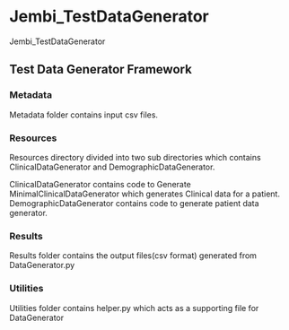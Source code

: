 # Jembi_TestDataGenerator
Jembi_TestDataGenerator


## Test Data Generator Framework

### Metadata

Metadata folder contains input csv files.

### Resources

Resources directory divided into two sub directories which contains ClinicalDataGenerator and DemographicDataGenerator.

  ClinicalDataGenerator contains code to Generate MinimalClinicalDataGenerator which generates Clinical data for a patient.
  DemographicDataGenerator contains code to generate patient data generator.
  
### Results
  
Results folder contains the output files(csv format) generated from DataGenerator.py

### Utilities

Utilities folder contains helper.py which acts as a supporting file for DataGenerator
